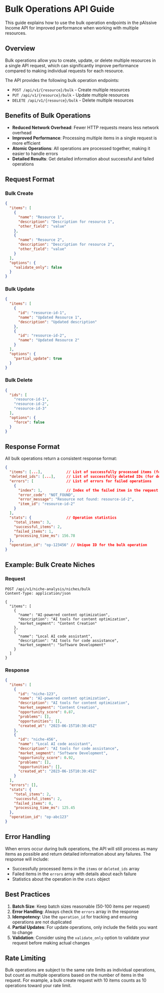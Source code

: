 # Bulk Operations API Guide

This guide explains how to use the bulk operation endpoints in the pAIssive Income API for improved performance when working with multiple resources.

## Overview

Bulk operations allow you to create, update, or delete multiple resources in a single API request, which can significantly improve performance compared to making individual requests for each resource.

The API provides the following bulk operation endpoints:

- `POST /api/v1/{resource}/bulk` - Create multiple resources
- `PUT /api/v1/{resource}/bulk` - Update multiple resources
- `DELETE /api/v1/{resource}/bulk` - Delete multiple resources

## Benefits of Bulk Operations

- **Reduced Network Overhead**: Fewer HTTP requests means less network overhead
- **Improved Performance**: Processing multiple items in a single request is more efficient
- **Atomic Operations**: All operations are processed together, making it easier to handle errors
- **Detailed Results**: Get detailed information about successful and failed operations

## Request Format

### Bulk Create

```json
{
  "items": [
    {
      "name": "Resource 1",
      "description": "Description for resource 1",
      "other_field": "value"
    },
    {
      "name": "Resource 2",
      "description": "Description for resource 2",
      "other_field": "value"
    }
  ],
  "options": {
    "validate_only": false
  }
}
```

### Bulk Update

```json
{
  "items": [
    {
      "id": "resource-id-1",
      "name": "Updated Resource 1",
      "description": "Updated description"
    },
    {
      "id": "resource-id-2",
      "name": "Updated Resource 2"
    }
  ],
  "options": {
    "partial_update": true
  }
}
```

### Bulk Delete

```json
{
  "ids": [
    "resource-id-1",
    "resource-id-2",
    "resource-id-3"
  ],
  "options": {
    "force": false
  }
}
```

## Response Format

All bulk operations return a consistent response format:

```json
{
  "items": [...],           // List of successfully processed items (for create/update)
  "deleted_ids": [...],     // List of successfully deleted IDs (for delete)
  "errors": [               // List of errors for failed operations
    {
      "index": 1,           // Index of the failed item in the request
      "error_code": "NOT_FOUND",
      "error_message": "Resource not found: resource-id-2",
      "item_id": "resource-id-2"
    }
  ],
  "stats": {                // Operation statistics
    "total_items": 3,
    "successful_items": 2,
    "failed_items": 1,
    "processing_time_ms": 156.78
  },
  "operation_id": "op-123456" // Unique ID for the bulk operation
}
```

## Example: Bulk Create Niches

### Request

```http
POST /api/v1/niche-analysis/niches/bulk
Content-Type: application/json

{
  "items": [
    {
      "name": "AI-powered content optimization",
      "description": "AI tools for content optimization",
      "market_segment": "Content Creation"
    },
    {
      "name": "Local AI code assistant",
      "description": "AI tools for code assistance",
      "market_segment": "Software Development"
    }
  ]
}
```

### Response

```json
{
  "items": [
    {
      "id": "niche-123",
      "name": "AI-powered content optimization",
      "description": "AI tools for content optimization",
      "market_segment": "Content Creation",
      "opportunity_score": 0.87,
      "problems": [],
      "opportunities": [],
      "created_at": "2023-06-15T10:30:45Z"
    },
    {
      "id": "niche-456",
      "name": "Local AI code assistant",
      "description": "AI tools for code assistance",
      "market_segment": "Software Development",
      "opportunity_score": 0.92,
      "problems": [],
      "opportunities": [],
      "created_at": "2023-06-15T10:30:45Z"
    }
  ],
  "errors": [],
  "stats": {
    "total_items": 2,
    "successful_items": 2,
    "failed_items": 0,
    "processing_time_ms": 125.45
  },
  "operation_id": "op-abc123"
}
```

## Error Handling

When errors occur during bulk operations, the API will still process as many items as possible and return detailed information about any failures. The response will include:

- Successfully processed items in the `items` or `deleted_ids` array
- Failed items in the `errors` array with details about each failure
- Statistics about the operation in the `stats` object

## Best Practices

1. **Batch Size**: Keep batch sizes reasonable (50-100 items per request)
2. **Error Handling**: Always check the `errors` array in the response
3. **Idempotency**: Use the `operation_id` for tracking and ensuring operations are not duplicated
4. **Partial Updates**: For update operations, only include the fields you want to change
5. **Validation**: Consider using the `validate_only` option to validate your request before making actual changes

## Rate Limiting

Bulk operations are subject to the same rate limits as individual operations, but count as multiple operations based on the number of items in the request. For example, a bulk create request with 10 items counts as 10 operations toward your rate limit.
